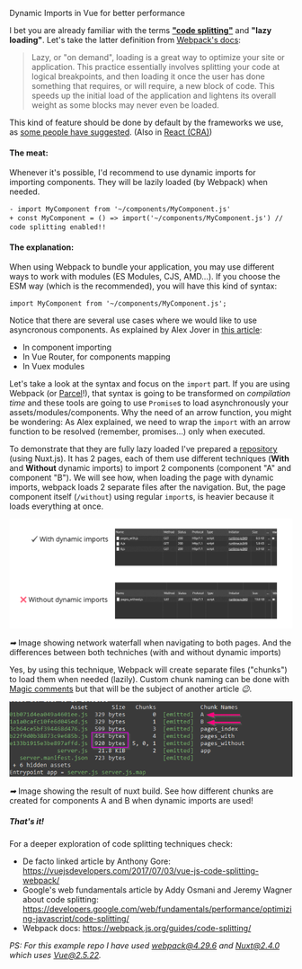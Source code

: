 Dynamic Imports in Vue for better performance

I bet you are already familiar with the terms
[**"code splitting"**](https://webpack.js.org/guides/code-splitting/) and **"lazy loading"**.
Let's take the latter definition from
[Webpack's docs](https://webpack.js.org/guides/lazy-loading):

> Lazy, or "on demand", loading is a great way to optimize your site or application.
> This practice essentially involves splitting your code at logical breakpoints,
> and then loading it once the user has done something that requires, or will require,
> a new block of code. This speeds up the initial load of the application
> and lightens its overall weight as some blocks may never even be loaded.

This kind of feature should be done by default by the frameworks we use, as
[some people have suggested](https://twitter.com/slightlylate/status/1018880523446337536).
(Also in [React (CRA)](https://twitter.com/slightlylate/status/1031934342132461568))

#### The meat:

Whenever it's possible, I'd recommend to use dynamic imports for importing components.
They will be lazily loaded (by Webpack) when needed.

```
- import MyComponent from '~/components/MyComponent.js'
+ const MyComponent = () => import('~/components/MyComponent.js') // code splitting enabled!!
```

#### The explanation:

When using Webpack to bundle your application, you may use different ways to work with modules
(ES Modules, CJS, AMD...). If you choose the ESM way (which is the recommended), you will have this
kind of syntax:

```
import MyComponent from '~/components/MyComponent.js';
```

Notice that there are several use cases where we would like to use asyncronous components.
As explained by Alex Jover in
[this article](https://alexjover.com/blog/lazy-load-in-vue-using-webpack-s-code-splitting/):

- In component importing
- In Vue Router, for components mapping
- In Vuex modules

Let's take a look at the syntax and focus on the `import` part.
If you are using Webpack (or [Parcel](https://parceljs.org)!),
that syntax is going to be transformed on _compilation time_ and these tools are going to use
`Promise`s to load asynchronously your assets/modules/components. Why the need of an arrow function,
you might be wondering: As Alex explained, we need to wrap the `import` with an arrow function to
be resolved (remember, promises...) only when executed.

To demonstrate that they are fully lazy loaded I've prepared a
[repository](https://github.com/gangsthub/dynamic-imports-example)
(using Nuxt.js). It has 2 pages, each of them use different techniques (**With** and **Without**
dynamic imports) to import 2 components (component "A" and component "B"). We will see how, when
loading the page with dynamic imports, webpack loads 2 separate files after the navigation. But,
the page component itself (`/without`) using regular `import`s, is heavier because it loads
everything at once.

<img
src="assets/network.png"
alt="Image showing network waterfall."
aria-describedby="desc1">

<p id="desc1"><i role="img" aria-label="Arrow right emoji">➡</i> Image showing network waterfall when
navigating to both pages. And the differences between both techniches (with and without dynamic
imports)</p>

Yes, by using this technique, Webpack will create separate files ("chunks")
to load them when needed (lazily). Custom chunk naming can be done with
[Magic comments](https://webpack.js.org/api/module-methods/#magic-comments) but
that will be the subject of another article <i role="img" aria-label="Wink emoji">😉</i>.

<img
src="assets/chunks.png"
alt="Image showing the result of nuxt build."
aria-describedby="desc2">

<p id="desc2"><i role="img" aria-label="Arrow right emoji">➡</i> Image showing the result of nuxt build.
See how different chunks are created for components A and B when dynamic imports are used!</p>

##### That's it!

For a deeper exploration of code splitting techniques check:

- De facto linked article by Anthony Gore: https://vuejsdevelopers.com/2017/07/03/vue-js-code-splitting-webpack/
- Google's web fundamentals article by Addy Osmani and Jeremy Wagner about code splitting:
  https://developers.google.com/web/fundamentals/performance/optimizing-javascript/code-splitting/
- Webpack docs: https://webpack.js.org/guides/code-splitting/

_PS: For this example repo I have used webpack@4.29.6 and Nuxt@2.4.0 which uses Vue@2.5.22._
